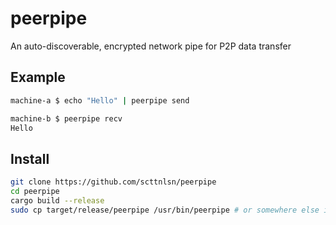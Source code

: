 # peerpipe

An auto-discoverable, encrypted network pipe for P2P data transfer

## Example

```bash
machine-a $ echo "Hello" | peerpipe send
```

```bash
machine-b $ peerpipe recv
Hello
```

## Install

```bash
git clone https://github.com/scttnlsn/peerpipe
cd peerpipe
cargo build --release
sudo cp target/release/peerpipe /usr/bin/peerpipe # or somewhere else in your PATH
```
